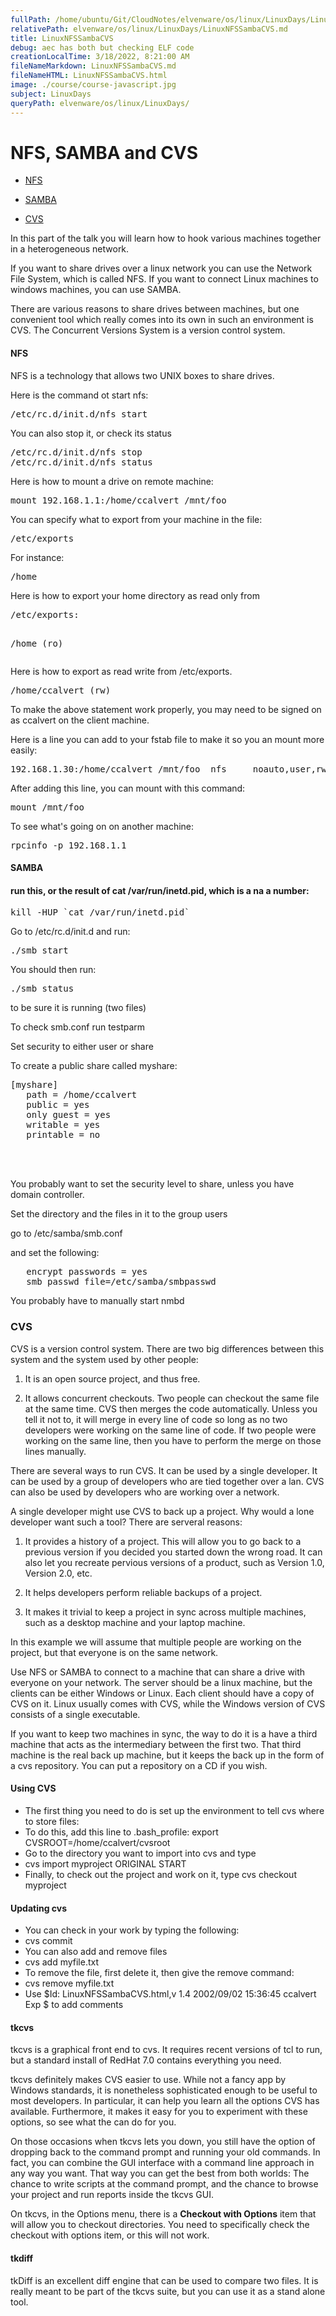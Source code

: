 ```yaml
---
fullPath: /home/ubuntu/Git/CloudNotes/elvenware/os/linux/LinuxDays/LinuxNFSSambaCVS.md
relativePath: elvenware/os/linux/LinuxDays/LinuxNFSSambaCVS.md
title: LinuxNFSSambaCVS
debug: aec has both but checking ELF code
creationLocalTime: 3/18/2022, 8:21:00 AM
fileNameMarkdown: LinuxNFSSambaCVS.md
fileNameHTML: LinuxNFSSambaCVS.html
image: ./course/course-javascript.jpg
subject: LinuxDays
queryPath: elvenware/os/linux/LinuxDays/
---
```


<!-- toc -->
<!-- tocstop -->

<!DOCTYPE HTML PUBLIC "-//W3C//DTD HTML 3.2//EN">
<HTML>
<HEAD>
	<META HTTP-EQUIV="CONTENT-TYPE" CONTENT="text/html; charset=iso-8859-1">
	<TITLE>Files</TITLE>
    <META NAME="AUTHOR" CONTENT="Charlie Calvert">
	<script language="JavaScript" src="/charlie/libs/scripts/MeyerStyleSwitch.js" type="text/javascript"></script>  
	<!--#include virtual="../../scripts/HeaderInfo.html" -->
    <!-- $Id: LinuxNFSSambaCVS.html,v 1.4 2002/09/02 15:36:45 ccalvert Exp $ -->
</HEAD>
<BODY>
<H1>NFS, SAMBA and CVS</H1>
<UL>
	<LI><P STYLE="margin-bottom: 0in"><A HREF="#NFS">NFS</A></P>
	<LI><P STYLE="margin-bottom: 0in"><A HREF="#Samba">SAMBA</A></P>
	<LI><P><A HREF="#cvs">CVS</A></P>
</UL>
<P>In this part of the talk you will learn how to hook various
machines together in a heterogeneous network. 
</P>
<P>If you want to share drives over a linux network you can use the
Network File System, which is called NFS. If you want to connect
Linux machines to windows machines, you can use SAMBA. 
</P>
<P>There are various reasons to share drives between machines, but
one convenient tool which really comes into its own in such an
environment is CVS. The Concurrent Versions System is a version
control system. 
</P>
<H4><A NAME="NFS"></A>NFS</H4>
<P>NFS is a technology that allows two UNIX boxes to share drives. 
</P>
<P>Here is the command ot start nfs:</P>
<PRE>/etc/rc.d/init.d/nfs start</PRE><P>
You can also stop it, or check its status</P>
<PRE>/etc/rc.d/init.d/nfs stop
/etc/rc.d/init.d/nfs status</PRE><P>
Here is how to mount a drive on remote machine:</P>
<PRE>mount 192.168.1.1:/home/ccalvert /mnt/foo</PRE><P>
You can specify what to export from your machine in the file:</P>
<PRE>/etc/exports</PRE><P>
For instance:</P>
<PRE>/home </PRE><P>
Here is how to export your home directory as read only from</P>
<PRE>/etc/exports:

/home (ro)</PRE><P>
Here is how to export as read write from /etc/exports. 
</P>
<PRE>/home/ccalvert (rw)</PRE><P>
To make the above statement work properly, you may need to be signed
on as ccalvert on the client machine.</P>
<P>Here is a line you can add to your fstab file to make it so you an
mount more easily:</P>
<PRE>192.168.1.30:/home/ccalvert /mnt/foo  nfs     noauto,user,rw     0 0</PRE><P>
After adding this line, you can mount with this command:</P>
<PRE>mount /mnt/foo</PRE><P>
To see what's going on on another machine:</P>
<PRE>rpcinfo -p 192.168.1.1</PRE><H4>


<A NAME="Samba"></A>SAMBA</H4>
<H4>run this, or the result of cat /var/run/inetd.pid, which is a na
a number:</H4>
<PRE>kill -HUP `cat /var/run/inetd.pid`</PRE>

<P>Go to /etc/rc.d/init.d and run:</P>
<PRE>./smb start</PRE>
<P>You should then run:</P>
<PRE>./smb status </PRE>
<P>to be sure it is running (two files)</P>
<P>To check smb.conf run testparm</P>
<P>Set security to either user or share</P>
<P>To create a public share called myshare:</P>
<PRE>[myshare]
   path = /home/ccalvert
   public = yes
   only guest = yes
   writable = yes
   printable = no</PRE><P>
<BR><BR>
</P>
<P>You probably want to set the security level to share, unless you
have domain controller.</P>
<P>Set the directory and the files in it to the group users</P>
<P>go to /etc/samba/smb.conf</P>
<P>and set the following:</P>
<PRE>   encrypt passwords = yes
   smb passwd file=/etc/samba/smbpasswd</PRE>
<P>You probably have to manually start nmbd</P>
<H3><A NAME="cvs"></A>CVS</H3>
<P>CVS is a version control system. There are two big differences
between this system and the system used by other people:</P>
<OL>
	<LI><P>It is an open source project, and thus free.</P>
	<LI><P>It allows concurrent checkouts. Two people can checkout the
	same file at the same time. CVS then merges the code automatically.
	Unless you tell it not to, it will merge in every line of code so
	long as no two developers were working on the same line of code. If
	two people were working on the same line, then you have to perform
	the merge on those lines manually.</P>
</OL>


<P>There are several ways to run CVS. It can be used by a single
developer. It can be used by a group of developers who are tied
together over a lan. CVS can also be used by developers who are
working over a network.</P>
<P>A single developer might use CVS to back up a project. Why would a
lone developer want such a tool? There are serveral reasons:</P>
<OL>
	<LI><P>It provides a history of a project. This will allow you to go
	back to a previous version if you decided you started down the wrong
	road. It can also let you recreate pervious versions of a product,
	such as Version 1.0, Version 2.0, etc.</P>
	<LI><P>It helps developers perform reliable backups of a project.</P>
	<LI><P>It makes it trivial to keep a project in sync across multiple
	machines, such as a desktop machine and your laptop machine.</P>
</OL>
<P>In this example we will assume that multiple people are working on
the project, but that everyone is on the same network. 
</P>
<P>Use NFS or SAMBA to connect to a machine that can share a drive
with everyone on your network. The server should be a linux machine,
but the clients can be either Windows or Linux. Each client should
have a copy of CVS on it. Linux usually comes with CVS, while the
Windows version of CVS consists of a single executable.</P>
<P>If you want to keep two machines in sync, the way to do it is a
have a third machine that acts as the intermediary between the first
two. That third machine is the real back up machine, but it keeps the
back up in the form of a cvs repository. You can put a repository on
a CD if you wish.</P>


<H4>Using CVS</H4>
<UL>
<LI>The first thing you need to do is set up the environment to tell cvs where to store files:</LI>
<LI>To do this, add this line to .bash_profile: export CVSROOT=/home/ccalvert/cvsroot</LI>
<LI>Go to the directory you want to import into cvs and type</LI>
<LI>cvs import myproject ORIGINAL START</LI>
<LI>Finally, to check out the project and work on it, type cvs checkout myproject</LI>
</UL>


<H4>Updating cvs</H4>
<UL>
<LI>You can check in your work by typing the following:</LI>
<LI>cvs commit</LI>
<LI>You can also add and remove files</LI>
<LI>cvs add myfile.txt</LI>
<LI>To remove the file, first delete it, then give the remove command:</LI>
<LI>cvs remove myfile.txt</LI>
<LI>Use $Id: LinuxNFSSambaCVS.html,v 1.4 2002/09/02 15:36:45 ccalvert Exp $ to add comments</LI>
</UL>

<H4>tkcvs</H4>
<P>tkcvs is a graphical front end to cvs. It requires recent versions
of tcl to run, but a standard install of RedHat 7.0 contains
everything you need. 
</P>
<P>tkcvs definitely makes CVS easier to use. While not a fancy app by
Windows standards, it is nonetheless sophisticated enough to be
useful to most developers. In particular, it can help you learn all
the options CVS has available. Furthermore, it makes it easy for you
to experiment with these options, so see what the can do for you.</P>
<P>On those occasions when tkcvs lets you down, you still have the
option of dropping back to the command prompt and running your old
commands. In fact, you can combine the GUI interface with a command
line approach in any way you want. That way you can get the best from
both worlds: The chance to write scripts at the command prompt, and
the chance to browse your project and run reports inside the tkcvs
GUI.</P>
<P>On tkcvs, in the Options menu, there is a <B>Checkout with Options</B>
item that will allow you to checkout directories. You need to
specifically check the checkout with options item, or this will not
work.</P>
<H4>tkdiff</H4>
<P>tkDiff is an excellent diff engine that can be used to compare two
files. It is really meant to be part of the tkcvs suite, but you can
use it as a stand alone tool.</P>
<P><BR><BR>
</P>
<H3><BR><BR>
</H3>
</BODY>
</HTML>